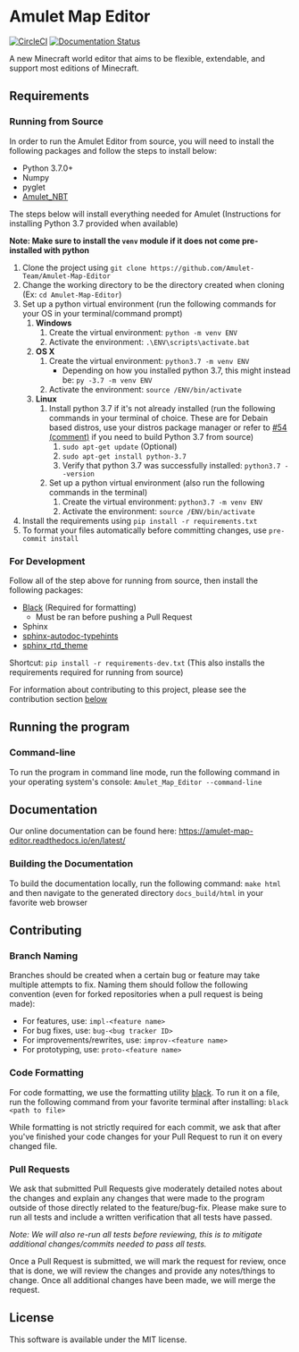 # Amulet Map Editor

<a href="https://circleci.com/gh/Amulet-Team/Amulet-Map-Editor"><img alt="CircleCI" src="https://circleci.com/gh/Amulet-Team/Amulet-Map-Editor.svg"></a>
[![Documentation Status](https://readthedocs.org/projects/amulet-map-editor/badge/?version=develop)](https://amulet-map-editor.readthedocs.io/en/develop/?badge=develop)

A new Minecraft world editor that aims to be flexible, extendable, and support most editions
of Minecraft.

## Requirements

### Running from Source
In order to run the Amulet Editor from source, you will need to install the following packages and follow the steps to install below:
- Python 3.7.0+
- Numpy
- pyglet
- [Amulet_NBT](https://github.com/Amulet-Team/Amulet-NBT)

The steps below will install everything needed for Amulet (Instructions for installing Python 3.7 provided when available)

__Note: Make sure to install the `venv` module if it does not come pre-installed with python__

1. Clone the project using `git clone https://github.com/Amulet-Team/Amulet-Map-Editor`
2. Change the working directory to be the directory created when cloning (Ex: `cd Amulet-Map-Editor`)
3. Set up a python virtual environment (run the following commands for your OS in your terminal/command prompt)
   1. __Windows__
      1. Create the virtual environment: `python -m venv ENV`
      2. Activate the environment: `.\ENV\scripts\activate.bat`
   2. __OS X__
      1. Create the virtual environment: `python3.7 -m venv ENV`
         - Depending on how you installed python 3.7, this might instead be: `py -3.7 -m venv ENV`
      2. Activate the environment: `source /ENV/bin/activate`
   3. __Linux__
      1. Install python 3.7 if it's not already installed (run the following commands in your terminal of choice. These are for Debain based distros, use your distros package manager or refer to [#54 (comment)](https://github.com/Amulet-Team/Amulet-Map-Editor/issues/54#issuecomment-523046836) if you need to build Python 3.7 from source)
         1. `sudo apt-get update` (Optional)
         2. `sudo apt-get install python-3.7`
         3. Verify that python 3.7 was successfully installed: `python3.7 --version`
      2. Set up a python virtual environment (also run the following commands in the terminal)
         1. Create the virtual environment: `python3.7 -m venv ENV`
         2. Activate the environment: `source /ENV/bin/activate`
4. Install the requirements using `pip install -r requirements.txt`
5. To format your files automatically before committing changes, use `pre-commit install`

### For Development
Follow all of the step above for running from source, then install the following packages:
- [Black](https://github.com/ambv/black) (Required for formatting)
  - Must be ran before pushing a Pull Request
- Sphinx
- [sphinx-autodoc-typehints](https://github.com/agronholm/sphinx-autodoc-typehints)
- [sphinx_rtd_theme](https://github.com/rtfd/sphinx_rtd_theme)

Shortcut: `pip install -r requirements-dev.txt` (This also installs the requirements required for running from source)

For information about contributing to this project, please see the contribution section [below](#contributing)

## Running the program

### Command-line
To run the program in command line mode, run the following command in your operating system's console:
`Amulet_Map_Editor --command-line`

## Documentation

Our online documentation can be found here: https://amulet-map-editor.readthedocs.io/en/latest/

### Building the Documentation
To build the documentation locally, run the following command: `make html` and then navigate to the
generated directory `docs_build/html` in your favorite web browser


## Contributing

### Branch Naming
Branches should be created when a certain bug or feature may take multiple attempts to fix. Naming
them should follow the following convention (even for forked repositories when a pull request is being made):

* For features, use: `impl-<feature name>`
* For bug fixes, use: `bug-<bug tracker ID>`
* For improvements/rewrites, use: `improv-<feature name>`
* For prototyping, use: `proto-<feature name>`

### Code Formatting
For code formatting, we use the formatting utility [black](https://github.com/ambv/black). To run
it on a file, run the following command from your favorite terminal after installing: `black <path to file>`

While formatting is not strictly required for each commit, we ask that after you've finished your
code changes for your Pull Request to run it on every changed file.

### Pull Requests
We ask that submitted Pull Requests give moderately detailed notes about the changes and explain 
any changes that were made to the program outside of those directly related to the feature/bug-fix.
Please make sure to run all tests and include a written verification that all tests have passed.

_Note: We will also re-run all tests before reviewing, this is to mitigate additional changes/commits
needed to pass all tests._

Once a Pull Request is submitted, we will mark the request for review, once that is done, we will
review the changes and provide any notes/things to change. Once all additional changes have been made,
we will merge the request.


## License
This software is available under the MIT license.
